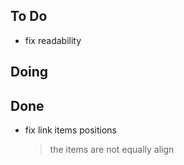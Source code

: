 ## To Do

- fix readability

## Doing


## Done

- fix link items positions
    > the items  are not equally align
